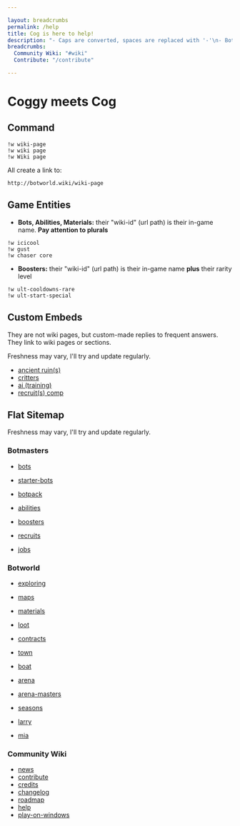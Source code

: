 ```yaml
---

layout: breadcrumbs
permalink: /help
title: Cog is here to help!
description: "- Caps are converted, spaces are replaced with '-'\n- Bots, Abilities, Materials: !w icicool, !w gust, !w chaser core\n- Boosters need the Rarity, always: !w ult-start-special\n- No Embed = 'wiki-id' doesn't exist\n- FAQ: ancient ruin(s), critters, ai (training), recruit(s) comp, arena masters\nFollow the link for the list of all pages"
breadcrumbs:
  Community Wiki: "#wiki"
  Contribute: "/contribute"

---
```


# Coggy meets Cog

## Command

```
!w wiki-page
!w wiki page
!w Wiki page
```

All create a link to:

```
http://botworld.wiki/wiki-page
```
## Game Entities

- **Bots, Abilities, Materials:** their "wiki-id" (url path) is their in-game name. **Pay attention to plurals**

```
!w icicool
!w gust
!w chaser core
```

- **Boosters:** their "wiki-id" (url path) is their in-game name **plus** their rarity level

```
!w ult-cooldowns-rare
!w ult-start-special
```

## Custom Embeds

They are not wiki pages, but custom-made replies to frequent answers. They link to wiki pages or sections.

Freshness may vary, I'll try and update regularly.

- [ancient ruin(s)](/ancient-ruins)
- [critters](/critters)
- [ai (training)](/ai)
- [recruit(s) comp](/recruit-comp)


## Flat Sitemap

Freshness may vary, I'll try and update regularly.

### Botmasters

- [bots](/bots)
- [starter-bots](/starter-bots)


- [botpack](/botpack)
- [abilities](/abilities)
- [boosters](/boosters)


- [recruits](/recruits)
- [jobs](/jobs)

### Botworld

- [exploring](/exploring)
- [maps](/maps)
- [materials](/materials)
- [loot](/loot)
- [contracts](/contracts)


- [town](/town)
- [boat](/boat)
- [arena](/arena)
- [arena-masters](/arena-masters)
- [seasons](/seasons)


- [larry](/larry)
- [mia](/mia)

### Community Wiki

- [news](/news)
- [contribute](/contribute)
- [credits](/credits)
- [changelog](/changelog)
- [roadmap](/roadmap)
- [help](/help)
- [play-on-windows](/play-on-windows)
